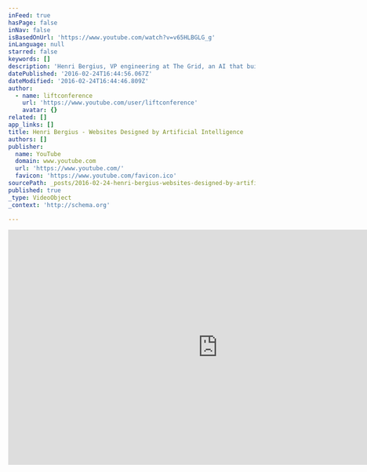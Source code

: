 ```yaml
---
inFeed: true
hasPage: false
inNav: false
isBasedOnUrl: 'https://www.youtube.com/watch?v=v65HLBGLG_g'
inLanguage: null
starred: false
keywords: []
description: 'Henri Bergius, VP engineering at The Grid, an AI that builds your website based on its content, hacker and occasional adventurer, is the creator of Create.js and NoFlo. In this second talk of the session Artificial Intelligence, Technology without Alternative?'
datePublished: '2016-02-24T16:44:56.067Z'
dateModified: '2016-02-24T16:44:46.809Z'
author:
  - name: liftconference
    url: 'https://www.youtube.com/user/liftconference'
    avatar: {}
related: []
app_links: []
title: Henri Bergius - Websites Designed by Artificial Intelligence
authors: []
publisher:
  name: YouTube
  domain: www.youtube.com
  url: 'https://www.youtube.com/'
  favicon: 'https://www.youtube.com/favicon.ico'
sourcePath: _posts/2016-02-24-henri-bergius-websites-designed-by-artificial-intelligence.md
published: true
_type: VideoObject
_context: 'http://schema.org'

---
```

<iframe src="https://cdn.embedly.com/widgets/media.html?src=https%3A%2F%2Fwww.youtube.com%2Fembed%2Fv65HLBGLG_g%3Ffeature%3Doembed&amp;url=https%3A%2F%2Fwww.youtube.com%2Fwatch%3Fv%3Dv65HLBGLG_g&amp;image=https%3A%2F%2Fi.ytimg.com%2Fvi%2Fv65HLBGLG_g%2Fhqdefault.jpg&amp;key=b7d04c9b404c499eba89ee7072e1c4f7&amp;type=text%2Fhtml&amp;schema=youtube" width="854" height="480" scrolling="no" frameborder="0" allowfullscreen="allowfullscreen" style=""></iframe>